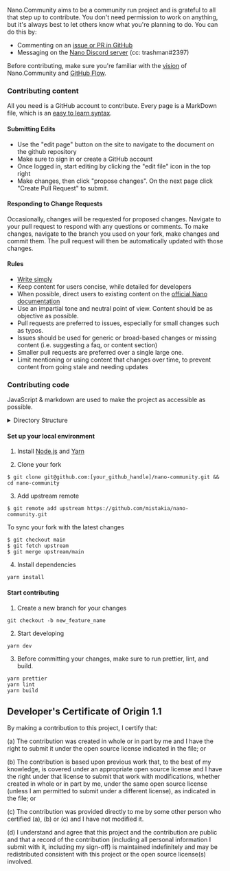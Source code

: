 Nano.Community aims to be a community run project and is grateful to all that step up to contribute. You don't need permission to work on anything, but it's always best to let others know what you're planning to do. You can do this by:

- Commenting on an [issue or PR in GitHub](https://github.com/mistakia/nano-community/issues)
- Messaging on the [Nano Discord server](https://chat.nano.org/) (cc: trashman#2397)

Before contributing, make sure you're familiar with the [vision](https://github.com/mistakia/nano-community#nanocommunity) of Nano.Community and <a href="https://guides.github.com/introduction/flow/index.html" tagret="_blank">GitHub Flow</a>.

### Contributing content

All you need is a GitHub account to contribute. Every page is a MarkDown file, which is an <a href="https://guides.github.com/features/mastering-markdown/" target="_blank">easy to learn syntax</a>.

#### Submitting Edits

- Use the "edit page" button on the site to navigate to the document on the github repository
- Make sure to sign in or create a GitHub account
- Once logged in, start editing by clicking the "edit file" icon in the top right
- Make changes, then click "propose changes". On the next page click "Create Pull Request" to submit.

#### Responding to Change Requests

Occasionally, changes will be requested for proposed changes. Navigate to your pull request to respond with any questions or comments. To make changes, navigate to the branch you used on your fork, make changes and commit them. The pull request will then be automatically updated with those changes.

#### Rules

- [Write simply](http://www.paulgraham.com/simply.html)
- Keep content for users concise, while detailed for developers
- When possible, direct users to existing content on the [official Nano documentation](https://docs.nano.org/)
- Use an impartial tone and neutral point of view. Content should be as objective as possible.
- Pull requests are preferred to issues, especially for small changes such as typos.
- Issues should be used for generic or broad-based changes or missing content (i.e. suggesting a faq, or content section)
- Smaller pull requests are preferred over a single large one.
- Limit mentioning or using content that changes over time, to prevent content from going stale and needing updates

### Contributing code

JavaScript & markdown are used to make the project as accessible as possible.

<details>
  <summary>Directory Structure</summary>

```
|-- api         node.js api server for posts, network stats
|-- db          schema for mysql
|-- docs        wiki & knowledge hub
|-- src         single page react app (deployed to IPFS)
`-- topics      docs for each topic
```

</details>

#### Set up your local environment

1. Install [Node.js](https://nodejs.org/) and [Yarn](https://yarnpkg.com/)

2. Clone your fork

```
$ git clone git@github.com:[your_github_handle]/nano-community.git && cd nano-community
```

3. Add upstream remote

```
$ git remote add upstream https://github.com/mistakia/nano-community.git
```

To sync your fork with the latest changes

```
$ git checkout main
$ git fetch upstream
$ git merge upstream/main
```

4. Install dependencies

```
yarn install
```

#### Start contributing

1. Create a new branch for your changes

```
git checkout -b new_feature_name
```

2. Start developing

```
yarn dev
```

3. Before committing your changes, make sure to run prettier, lint, and build.

```
yarn prettier
yarn lint
yarn build
```

## Developer's Certificate of Origin 1.1

By making a contribution to this project, I certify that:

(a) The contribution was created in whole or in part by me and I
have the right to submit it under the open source license
indicated in the file; or

(b) The contribution is based upon previous work that, to the best
of my knowledge, is covered under an appropriate open source
license and I have the right under that license to submit that
work with modifications, whether created in whole or in part
by me, under the same open source license (unless I am
permitted to submit under a different license), as indicated
in the file; or

(c) The contribution was provided directly to me by some other
person who certified (a), (b) or (c) and I have not modified
it.

(d) I understand and agree that this project and the contribution
are public and that a record of the contribution (including all
personal information I submit with it, including my sign-off) is
maintained indefinitely and may be redistributed consistent with
this project or the open source license(s) involved.
